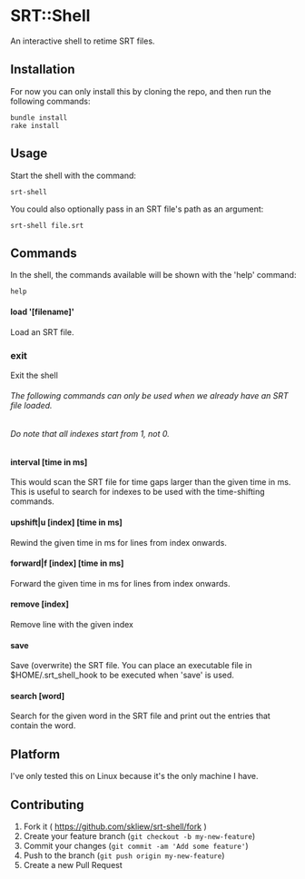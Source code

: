 # SRT::Shell

An interactive shell to retime SRT files.

## Installation

For now you can only install this by cloning the repo, and then run the following commands:

```shell
bundle install
rake install
```
## Usage

Start the shell with the command:

```shell
srt-shell
```

You could also optionally pass in an SRT file's path as an argument:
```shell
srt-shell file.srt
```

## Commands

In the shell, the commands available will be shown with the 'help' command:
```shell
help
```

#### load '[filename]'
Load an SRT file.

### exit
Exit the shell

###### The following commands can only be used when we already have an SRT file loaded.
###### Do note that all indexes start from 1, not 0.

#### interval [time in ms]
This would scan the SRT file for time gaps larger than the given time in ms. This is useful to search for indexes to be used with the time-shifting commands.

#### upshift|u [index] [time in ms]
Rewind the given time in ms for lines from index onwards.

#### forward|f [index] [time in ms]
Forward the given time in ms for lines from index onwards.

#### remove [index]
Remove line with the given index

#### save
Save (overwrite) the SRT file. You can place an executable file in $HOME/.srt_shell_hook to be executed when 'save' is used.

#### search [word]
Search for the given word in the SRT file and print out the entries that contain the word.

## Platform
I've only tested this on Linux because it's the only machine I have.

## Contributing

1. Fork it ( https://github.com/skliew/srt-shell/fork )
2. Create your feature branch (`git checkout -b my-new-feature`)
3. Commit your changes (`git commit -am 'Add some feature'`)
4. Push to the branch (`git push origin my-new-feature`)
5. Create a new Pull Request
